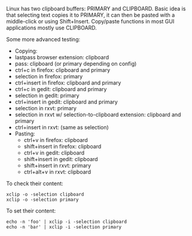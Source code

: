Linux has two clipboard buffers: PRIMARY and CLIPBOARD. Basic idea is that selecting text copies it to PRIMARY, it can then be pasted with a middle-click or using Shift+Insert. Copy/paste functions in most GUI applications mostly use CLIPBOARD.

Some more advanced testing:

 - Copying:
  - lastpass browser extension: clipboard
  - pass: clipboard (or primary depending on config)
  - ctrl+c in firefox: clipboard and primary
  - selection in firefox: primary
  - ctrl+insert in firefox: clipboard and primary
  - ctrl+c in gedit: clipboard and primary
  - selection in gedit: primary
  - ctrl+insert in gedit: clipboard and primary
  - selection in rxvt: primary
  - selection in rxvt w/ selection-to-clipboard extension: clipboard and primary
  - ctrl+insert in rxvt: (same as selection)
- Pasting:
  - ctrl+v in firefox: clipboard
  - shift+insert in firefox: clipboard
  - ctrl+v in gedit: clipboard
  - shift+insert in gedit: clipboard
  - shift+insert in rxvt: primary
  - ctrl+alt+v in rxvt: clipboard

To check their content:
```
xclip -o -selection clipboard
xclip -o -selection primary
```

To set their content:
```
echo -n 'foo' | xclip -i -selection clipboard
echo -n 'bar' | xclip -i -selection primary
```
